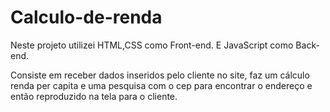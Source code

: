# Calculo-de-renda

Neste projeto utilizei HTML,CSS como Front-end. E JavaScript como Back-end.

Consiste em receber dados inseridos pelo cliente no site, faz um cálculo renda per capita e uma pesquisa com o cep para encontrar o endereço e então reproduzido na tela para o cliente.
